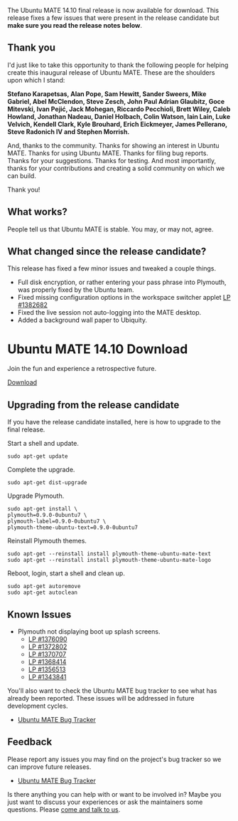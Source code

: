 <!--
.. title: Ubuntu MATE 14.10 Release
.. slug: ubuntu-mate-utopic-final-release
.. date: 2014-10-23 19:13:37 UTC
.. tags: Ubuntu,MATE,Utopic,final
.. link:
.. description:
.. type: text
.. author: Martin Wimpress
-->

The Ubuntu MATE 14.10 final release is now available for download.
This release fixes a few issues that were present in the release
candidate but **make sure you read the release notes below**.

## Thank you

I'd just like to take this opportunity to thank the following people
for helping create this inaugural release of Ubuntu MATE. These are the
shoulders upon which I stand:

**Stefano Karapetsas, Alan Pope, Sam Hewitt, Sander Sweers, Mike Gabriel,
Abel McClendon, Steve Zesch, John Paul Adrian Glaubitz, Goce Mitevski,
Ivan Pejić, Jack Mohegan, Riccardo Pecchioli, Brett Wiley, Caleb Howland,
Jonathan Nadeau, Daniel Holbach, Colin Watson, Iain Lain, Luke Velvich,
Kendell Clark, Kyle Brouhard, Erich Eickmeyer, James Pellerano,
Steve Radonich IV and Stephen Morrish.**

And, thanks to the community. Thanks for showing an interest in Ubuntu
MATE. Thanks for using Ubuntu MATE. Thanks for filing bug reports. Thanks
for your suggestions. Thanks for testing. And most importantly, thanks
for your contributions and creating a solid community on which we
can build.

Thank you!

## What works?

People tell us that Ubuntu MATE is stable. You may, or may not, agree.

## What changed since the release candidate?

This release has fixed a few minor issues and tweaked a couple
things.

  * Full disk encryption, or rather entering your pass phrase into Plymouth,
  was properly fixed by the Ubuntu team. 
  * Fixed missing configuration options in the workspace switcher applet [LP #1382682](https://bugs.launchpad.net/ubuntu-mate/+bug/1382682)
  * Fixed the live session not auto-logging into the MATE desktop.
  * Added a background wall paper to Ubiquity.

<div class="bs-component">
    <div class="jumbotron">
        <h1>Ubuntu MATE 14.10 Download</h1>
        <p>Join the fun and experience a retrospective future.</p>
        <a href="/utopic/" class="btn btn-primary btn-lg">Download</a>
        </p>
    </div>
</div>

## Upgrading from the release candidate

If you have the release candidate installed, here is how to upgrade
to the final release.

Start a shell and update.

    sudo apt-get update
    
Complete the upgrade.    
    
    sudo apt-get dist-upgrade

Upgrade Plymouth.

    sudo apt-get install \
    plymouth=0.9.0-0ubuntu7 \
    plymouth-label=0.9.0-0ubuntu7 \
    plymouth-theme-ubuntu-text=0.9.0-0ubuntu7

Reinstall Plymouth themes.

    sudo apt-get --reinstall install plymouth-theme-ubuntu-mate-text
    sudo apt-get --reinstall install plymouth-theme-ubuntu-mate-logo

Reboot, login, start a shell and clean up.

    sudo apt-get autoremove
    sudo apt-get autoclean

## Known Issues

  * Plymouth not displaying boot up splash screens.
    * [LP #1376090](https://bugs.launchpad.net/ubuntu/+source/plymouth/+bug/1376090)
    * [LP #1372802](https://bugs.launchpad.net/ubuntu/+source/plymouth/+bug/1372802)
    * [LP #1370707](https://bugs.launchpad.net/ubuntu/+source/plymouth/+bug/1370707)
    * [LP #1368414](https://bugs.launchpad.net/ubuntu/+source/plymouth/+bug/1368414)
    * [LP #1356513](https://bugs.launchpad.net/ubuntu/+source/plymouth/+bug/1356513)
    * [LP #1343841](https://bugs.launchpad.net/ubuntu/+source/plymouth/+bug/1343841)

You'll also want to check the Ubuntu MATE bug tracker to see what
has already been reported. These issues will be addressed in future
development cycles.

  * [Ubuntu MATE Bug Tracker](https://bugs.launchpad.net/ubuntu-mate)

## Feedback

Please report any issues you may find on the project's bug tracker
so we can improve future releases.

  * [Ubuntu MATE Bug Tracker](https://bugs.launchpad.net/ubuntu-mate)

Is there anything you can help with or want to be involved in? Maybe
you just want to discuss your experiences or ask the maintainers some
questions. Please [come and talk to us](/community/).
